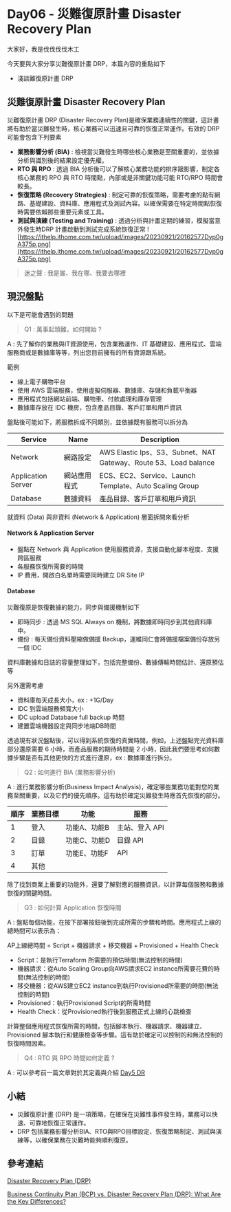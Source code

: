 # Day06 - 災難復原計畫 Disaster Recovery Plan

大家好，我是伐伐伐伐木工

今天要與大家分享災難復原計畫 DRP，本篇內容的重點如下
- 淺談難復原計畫 DRP 

## 災難復原計畫 Disaster Recovery Plan
災難復原計畫 DRP (Disaster Recovery Plan)是確保業務連續性的關鍵，這計畫將有助於當災難發生時，核心業務可以迅速且可靠的恢復正常運作。有效的 DRP 可能會包含下列要素
- **業務影響分析 (BIA)** : 檢視當災難發生時哪些核心業務是至關重要的，並依據分析與識別後的結果設定優先權。
- **RTO 與 RPO** : 透過 BIA 分析後可以了解核心業務功能的排序跟影響，制定各核心業務的 RPO 與 RTO 時間點，內部或是非關鍵功能可能 RTO/RPO 時間會較長。
- **恢復策略 (Recovery Strategies)** : 制定可靠的恢復策略，需要考慮的點有網路、基礎建設、資料庫、應用程式及測試內容。以確保需要在特定時間點恢復時需要依賴那些重要元素或工具。
- **測試與演練 (Testing and Training)** : 透過分析與計畫定期的練習，模擬當意外發生時DRP 計畫啟動到測試完成系統恢復正常
![https://ithelp.ithome.com.tw/upload/images/20230921/20162577Dyp0gA375p.png](https://ithelp.ithome.com.tw/upload/images/20230921/20162577Dyp0gA375p.png)
> 迷之聲 : 我是誰、我在哪、我要去哪裡
## 現況盤點
以下是可能會遇到的問題
> Q1 : 萬事起頭難，如何開始 ? 

A : 先了解你的業務與IT資源使用，包含業務運作、IT 基礎建設、應用程式、雲端服務商或是數據庫等等，列出您目前擁有的所有資源跟系統。

範例 
- 線上電子購物平台
- 使用 AWS 雲端服務，使用虛擬伺服器、數據庫、存儲和負載平衡器
- 應用程式包括網站前端、購物車、付款處理和庫存管理
- 數據庫存放在 IDC 機房，包含產品目錄、客戶訂單和用戶資訊

盤點後可能如下，將服務拆成不同類別，並依據既有服務可以拆分為

| Service |Name | Description |
| -------- | -------- | -------- |
| Network     | 網路設定     | AWS Elastic Ips、S3、Subnet、NAT Gateway、Route 53、Load balance     |
| Application Server | 網站應用程式 | ECS、EC2、Service、Launch Template、Auto Scaling Group |
| Database | 數據資料 | 產品目錄、客戶訂單和用戶資訊 |

就資料 (Data) 與非資料 (Network & Application) 層面拆開來看分析

#### Network & Application Server
- 盤點在 Network 與 Application 使用服務資源，支援自動化腳本程度、支援跨區服務
- 各服務恢復所需要的時間
- IP 費用，開啟白名單時需要同時建立 DR Site IP

#### Database
災難復原是恢復數據的能力，同步與備援機制如下
- 即時同步 : 透過 MS SQL Always on 機制，將數據即時同步到其他資料庫中。
- 備份 : 每天備份資料壓縮做備援 Backup，運維同仁會將備援檔案備份存放另一個 IDC

資料庫數據和日誌的容量整理如下，包括完整備份、數據傳輸時間估計、還原預估等 

另外還需考慮
- 資料庫每天成長大小，ex : +1G/Day
- IDC 到雲端服務頻寬大小
- IDC upload Database full backup 時間
- 建置雲端機器設定與同步地端DB時間

透過現有狀況盤點後，可以得到系統恢復的真實時間，例如，上述盤點完光資料庫部分還原需要 6 小時，而產品服務的期待時間是 2 小時，因此我們要思考如何數據步驟是否有其他更快的方式進行還原，ex : 數據庫進行拆分。

> Q2 : 如何進行 BIA (業務影響分析) 

A : 進行業務影響分析(Business Impact Analysis)，確定哪些業務功能對您的業務至關重要，以及它們的優先順序。這有助於確定災難發生時應首先恢復的部分。

| 順序 | 業務目標 | 功能 | 服務 | 
| -------- | -------- | -------- | -------- |
| 1     | 登入     | 功能A、功能B     | 主站、登入 API     |
| 2     | 目錄     | 功能C、功能D     | 目錄 API     |
| 3     | 訂單     | 功能E、功能F     | API     |
| 4     | 其他     |    |    |

除了找到商業上重要的功能外，還要了解對應的服務資訊，以計算每個服務和數據恢復的關鍵時間。

>Q3 : 如何計算 Application 恢復時間

A : 盤點每個功能，在按下部署按鈕後到完成所需的步驟和時間。應用程式上線的總時間可以表示為：

AP上線總時間 = Script + 機器請求 + 移交機器 + Provisioned + Health Check

* Script：是執行Terraform 所需要的預估時間(無法控制的時間)
* 機器請求：從Auto Scaling Group向AWS請求EC2 instance所需要花費的時間(無法控制的時間)
* 移交機器：從AWS建立EC2 instance到執行Provisioned所需要的時間(無法控制的時間)
* Provisioned：執行Provisioned Script的所需時間
* Health Check：從Provisioned執行後到服務正式上線的心跳檢查

計算整個應用程式恢復所需的時間，包括腳本執行、機器請求、機器建立、Provisioned 腳本執行和健康檢查等步驟。這有助於確定可以控制的和無法控制的恢復時間因素。 

> Q4 : RTO 與 RPO 時間如何定義 ? 

A : 可以參考前一篇文章對於其定義與介紹 [Day5 DR](https://ithelp.ithome.com.tw/articles/10323040)

## 小結
- 災難復原計畫 (DRP) 是一項策略，在確保在災難性事件發生時，業務可以快速、可靠地恢復正常運作。
- DRP 包括業務影響分析BIA、RTO與RPO目標設定、恢復策略制定、測試與演練等，以確保業務在災難時能夠順利復原。
## 參考連結
[Disaster Recovery Plan (DRP)](https://cio-wiki.org/wiki/Disaster_Recovery_Plan_(DRP))

[Business Continuity Plan (BCP) vs. Disaster Recovery Plan (DRP): What Are the Key Differences?](https://www.zerto.com/blog/disaster-recovery/bcp-vs-dr-plans-what-are-the-key-differences/)

